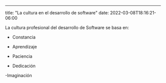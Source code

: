 ---
title: "La cultura en el desarrollo de software"
date: 2022-03-08T18:16:21-06:00


La cultura profesional del desarrollo de Software  se basa en:

- Constancia

- Aprendizaje 

- Paciencia

- Dedicación

-Imaginación

